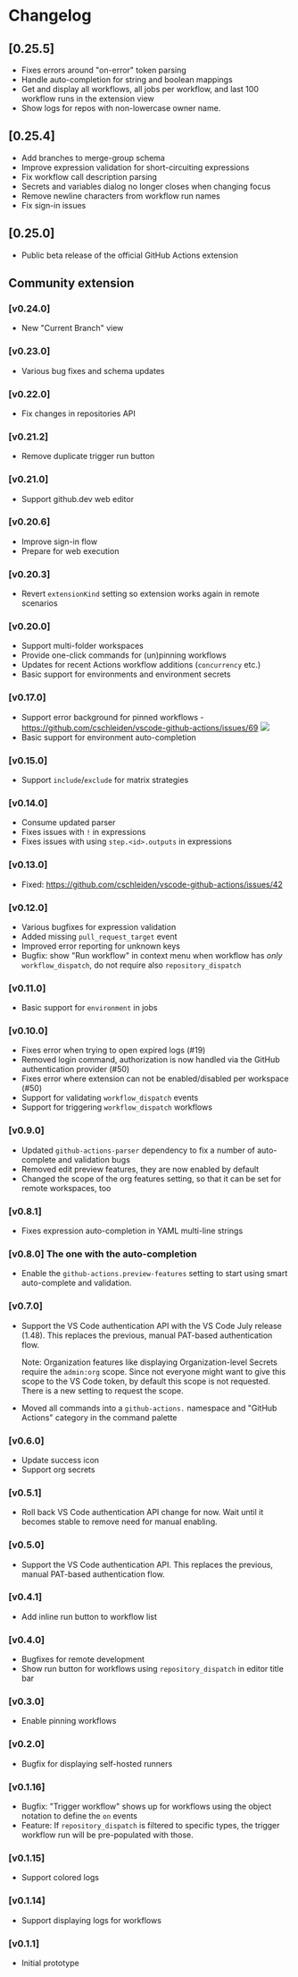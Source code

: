# Changelog

## [0.25.5]

- Fixes errors around "on-error" token parsing
- Handle auto-completion for string and boolean mappings
- Get and display all workflows, all jobs per workflow, and last 100 workflow runs in the extension view
- Show logs for repos with non-lowercase owner name.

## [0.25.4]

- Add branches to merge-group schema 
- Improve expression validation for short-circuiting expressions 
- Fix workflow call description parsing
- Secrets and variables dialog no longer closes when changing focus
- Remove newline characters from workflow run names
- Fix sign-in issues

## [0.25.0]

- Public beta release of the official GitHub Actions extension

## Community extension

### [v0.24.0]
- New "Current Branch" view

### [v0.23.0]
- Various bug fixes and schema updates

### [v0.22.0]
- Fix changes in repositories API

### [v0.21.2]
- Remove duplicate trigger run button

### [v0.21.0]
- Support github.dev web editor

### [v0.20.6]
- Improve sign-in flow
- Prepare for web execution

### [v0.20.3]
- Revert `extensionKind` setting so extension works again in remote scenarios

### [v0.20.0]
- Support multi-folder workspaces
- Provide one-click commands for (un)pinning workflows
- Updates for recent Actions workflow additions (`concurrency` etc.)
- Basic support for environments and environment secrets

### [v0.17.0]

- Support error background for pinned workflows - https://github.com/cschleiden/vscode-github-actions/issues/69
  ![](https://user-images.githubusercontent.com/2201819/107904773-9592ac00-6f01-11eb-89c6-7322a5912853.png)
- Basic support for environment auto-completion

### [v0.15.0]

- Support `include`/`exclude` for matrix strategies

### [v0.14.0]

- Consume updated parser
 - Fixes issues with `!` in expressions
 - Fixes issues with using `step.<id>.outputs` in expressions

### [v0.13.0]

- Fixed: https://github.com/cschleiden/vscode-github-actions/issues/42

### [v0.12.0]

- Various bugfixes for expression validation
- Added missing `pull_request_target` event
- Improved error reporting for unknown keys
- Bugfix: show "Run workflow" in context menu when workflow has _only_ `workflow_dispatch`, do not require also `repository_dispatch`

### [v0.11.0]

- Basic support for `environment` in jobs

### [v0.10.0]

- Fixes error when trying to open expired logs (#19)
- Removed login command, authorization is now handled via the GitHub authentication provider (#50)
- Fixes error where extension can not be enabled/disabled per workspace (#50)
- Support for validating `workflow_dispatch` events
- Support for triggering `workflow_dispatch` workflows

### [v0.9.0]
- Updated `github-actions-parser` dependency to fix a number of auto-complete and validation bugs
- Removed edit preview features, they are now enabled by default
- Changed the scope of the org features setting, so that it can be set for remote workspaces, too

### [v0.8.1]
- Fixes expression auto-completion in YAML multi-line strings

### [v0.8.0] The one with the auto-completion
- Enable the `github-actions.preview-features` setting to start using smart auto-complete and validation.

### [v0.7.0]
- Support the VS Code authentication API with the VS Code July release (1.48). This replaces the previous, manual PAT-based authentication flow.

  Note: Organization features like displaying Organization-level Secrets require the `admin:org` scope. Since not everyone might want to give this scope to the VS Code token, by default this scope is not requested. There is a new setting to request the scope.

- Moved all commands into a `github-actions.` namespace and "GitHub Actions" category in the command palette

### [v0.6.0]
- Update success icon
- Support org secrets

### [v0.5.1]
- Roll back VS Code authentication API change for now. Wait until it becomes stable to remove need for manual enabling.

### [v0.5.0]
- Support the VS Code authentication API. This replaces the previous, manual PAT-based authentication flow.

### [v0.4.1]
- Add inline run button to workflow list

### [v0.4.0]
- Bugfixes for remote development
- Show run button for workflows using `repository_dispatch` in editor title bar

### [v0.3.0]
- Enable pinning workflows

### [v0.2.0]
- Bugfix for displaying self-hosted runners

### [v0.1.16]
- Bugfix: "Trigger workflow" shows up for workflows using the object notation to define the `on` events
- Feature: If `repository_dispatch` is filtered to specific types, the trigger workflow run will be pre-populated with those.

### [v0.1.15]
- Support colored logs

### [v0.1.14]
- Support displaying logs for workflows

### [v0.1.1]
- Initial prototype
